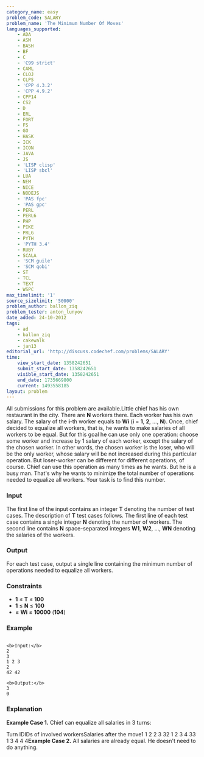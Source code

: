 ```yaml
---
category_name: easy
problem_code: SALARY
problem_name: 'The Minimum Number Of Moves'
languages_supported:
    - ADA
    - ASM
    - BASH
    - BF
    - C
    - 'C99 strict'
    - CAML
    - CLOJ
    - CLPS
    - 'CPP 4.3.2'
    - 'CPP 4.9.2'
    - CPP14
    - CS2
    - D
    - ERL
    - FORT
    - FS
    - GO
    - HASK
    - ICK
    - ICON
    - JAVA
    - JS
    - 'LISP clisp'
    - 'LISP sbcl'
    - LUA
    - NEM
    - NICE
    - NODEJS
    - 'PAS fpc'
    - 'PAS gpc'
    - PERL
    - PERL6
    - PHP
    - PIKE
    - PRLG
    - PYTH
    - 'PYTH 3.4'
    - RUBY
    - SCALA
    - 'SCM guile'
    - 'SCM qobi'
    - ST
    - TCL
    - TEXT
    - WSPC
max_timelimit: '1'
source_sizelimit: '50000'
problem_author: ballon_ziq
problem_tester: anton_lunyov
date_added: 24-10-2012
tags:
    - ad
    - ballon_ziq
    - cakewalk
    - jan13
editorial_url: 'http://discuss.codechef.com/problems/SALARY'
time:
    view_start_date: 1358242651
    submit_start_date: 1358242651
    visible_start_date: 1358242651
    end_date: 1735669800
    current: 1493558185
layout: problem
---
```

All submissions for this problem are available.Little chief has his own restaurant in the city. There are **N** workers there. Each worker has his own salary. The salary of the **i**-th worker equals to **Wi** (**i** = **1**, **2**, ..., **N**). Once, chief decided to equalize all workers, that is, he wants to make salaries of all workers to be equal. But for this goal he can use only one operation: choose some worker and increase by 1 salary of each worker, except the salary of the chosen worker. In other words, the chosen worker is the loser, who will be the only worker, whose salary will be not increased during this particular operation. But loser-worker can be different for different operations, of course. Chief can use this operation as many times as he wants. But he is a busy man. That's why he wants to minimize the total number of operations needed to equalize all workers. Your task is to find this number.

### Input

The first line of the input contains an integer **T** denoting the number of test cases. The description of **T** test cases follows. The first line of each test case contains a single integer **N** denoting the number of workers. The second line contains **N** space-separated integers  **W1**, **W2**, ..., **WN** denoting the salaries of the workers.

### Output

For each test case, output a single line containing the minimum number of operations needed to equalize all workers.

### Constraints

- **1** ≤ **T** ≤ **100**
- **1** ≤ **N** ≤ **100**
- ≤ **Wi** ≤ **10000** (**104**)

### Example

```

<b>Input:</b>
2
3
1 2 3
2
42 42

<b>Output:</b>
3
0

```
### Explanation

**Example Case 1.** Chief can equalize all salaries in 3 turns:

Turn IDIDs of involved workersSalaries after the move1 1 2 2 3 32 1 2 3 4 33 1 3 4 4 4**Example Case 2.** All salaries are already equal. He doesn't need to do anything.